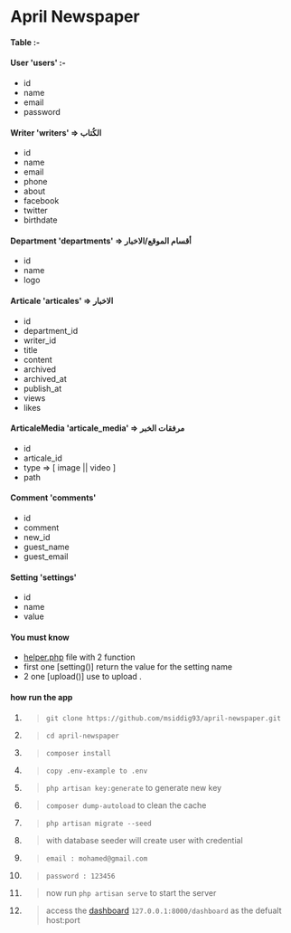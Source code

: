 # April Newspaper

#### Table :-

#### User 'users' :-
- id
- name
- email
- password
  
#### Writer 'writers' => الكُتاب
- id
- name
- email
- phone
- about
- facebook
- twitter
- birthdate 

#### Department 'departments' => أقسام الموقع/الاخبار
- id
- name
- logo

#### Articale 'articales' => الاخبار
- id
- department_id
- writer_id
- title
- content
- archived
- archived_at
- publish_at
- views
- likes

#### ArticaleMedia 'articale_media' => مرفقات الخبر
- id
- articale_id
- type => [ image || video ]
- path

#### Comment 'comments'
- id
- comment
- new_id
- guest_name
- guest_email

#### Setting 'settings'
- id
- name
- value

#### You must know
- [helper.php](app/Helpers/helper.php) file with 2 function 
- first one [setting()] return the value for the setting name
- 2 one [upload()] use to upload .

#### how run the app
1. > `git clone https://github.com/msiddig93/april-newspaper.git`
1. > `cd april-newspaper`
1. > `composer install`
1. > `copy .env-example to .env`
1. > `php artisan key:generate` to generate new key
1. > `composer dump-autoload` to clean the cache
1. > `php artisan migrate --seed`
1. > with database seeder will create user with credential
1. > `email : mohamed@gmail.com`
1. > `password : 123456`
1. > now run `php artisan serve` to start the server
1. > access the [dashboard](http://127.0.0.1:8000/dashboard) `127.0.0.1:8000/dashboard` as the defualt host:port
